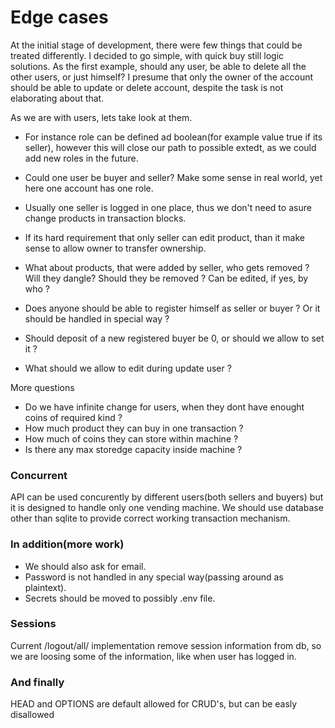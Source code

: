 # Edge cases
At the initial stage of development, there were few things that could be treated differently. I decided to go simple, with quick buy still logic solutions. As the first example, should any user, be able to delete all the other users, or just himself? 
I presume that only the owner of the account should be able to update or delete account, despite the task is not elaborating about that.  

As we are with users, lets take look at them.  

- For instance role can be defined ad boolean(for example value true if its seller), however this will close our path to possible extedt, as we could add new roles in the future.  

- Could one user be buyer and seller?  Make some sense in real world, yet here  one account has one role.  

- Usually one seller is logged in one place, thus we don't need to asure change products in transaction blocks. 
- If its hard requirement that only seller can edit product, than it make sense to allow owner to transfer ownership.
- What about products, that were added by seller, who gets removed ? Will they dangle? Should they be removed ? Can be edited, if yes, by who ?
- Does anyone should be able to register himself as seller or buyer ? Or it should be handled in special way ?
- Should deposit of a new registered buyer be 0, or should we allow to set it ?
- What should we allow to edit during update user ?

More questions
- Do we have infinite change for users, when they dont have enought coins of required kind ?
- How much product they can buy in one transaction ?
- How much of coins they can store within machine ?
- Is there any max storedge capacity inside machine ?

### Concurrent
API can be used concurently by different users(both sellers and buyers) but it is designed to handle only one vending machine.
We should use database other than sqlite to provide correct working transaction mechanism.

### In addition(more work)
- We should also ask for email.
- Password is not handled in any special way(passing around as plaintext).
- Secrets should be moved to possibly .env file.

### Sessions
Current /logout/all/ implementation remove session information from db, so we are loosing some of the information, like when user has logged in.

### And finally  
HEAD and OPTIONS are default allowed for CRUD's, but can be easly disallowed
